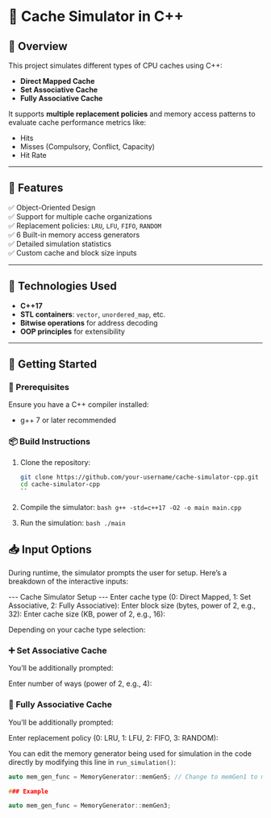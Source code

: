 # 🔄 Cache Simulator in C++

## 📌 Overview

This project simulates different types of CPU caches using C++:
- **Direct Mapped Cache**
- **Set Associative Cache**
- **Fully Associative Cache**

It supports **multiple replacement policies** and memory access patterns to evaluate cache performance metrics like:
- Hits
- Misses (Compulsory, Conflict, Capacity)
- Hit Rate

---

## 🧠 Features

✅ Object-Oriented Design  
✅ Support for multiple cache organizations  
✅ Replacement policies: `LRU`, `LFU`, `FIFO`, `RANDOM`  
✅ 6 Built-in memory access generators  
✅ Detailed simulation statistics  
✅ Custom cache and block size inputs  

---

## 🧰 Technologies Used

- **C++17**  
- **STL containers**: `vector`, `unordered_map`, etc.  
- **Bitwise operations** for address decoding  
- **OOP principles** for extensibility

---

## 🚀 Getting Started

### 🔧 Prerequisites

Ensure you have a C++ compiler installed:
- g++ 7 or later recommended

### 📦 Build Instructions

1. Clone the repository:
   ```bash
   git clone https://github.com/your-username/cache-simulator-cpp.git
   cd cache-simulator-cpp
   ``
   
2. Compile the simulator:
   ``bash
   g++ -std=c++17 -O2 -o main main.cpp
   ``

3. Run the simulation:
   ``bash
   ./main
   ``

## 📥 Input Options

During runtime, the simulator prompts the user for setup. Here’s a breakdown of the interactive inputs:

--- Cache Simulator Setup ---
Enter cache type (0: Direct Mapped, 1: Set Associative, 2: Fully Associative):
Enter block size (bytes, power of 2, e.g., 32):
Enter cache size (KB, power of 2, e.g., 16):

Depending on your cache type selection:

### ➕ Set Associative Cache
You’ll be additionally prompted:

Enter number of ways (power of 2, e.g., 4):

### 🧠 Fully Associative Cache
You’ll be additionally prompted:

Enter replacement policy (0: LRU, 1: LFU, 2: FIFO, 3: RANDOM):


You can edit the memory generator being used for simulation in the code directly by modifying this line in `run_simulation()`:

```cpp
auto mem_gen_func = MemoryGenerator::memGen5; // Change to memGen1 to memGen6

### Example

auto mem_gen_func = MemoryGenerator::memGen3;

